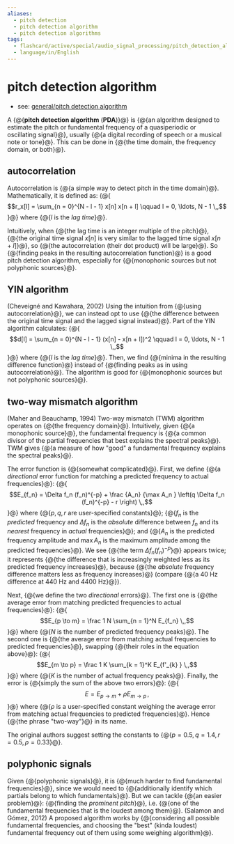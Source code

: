 ```yaml
---
aliases:
  - pitch detection
  - pitch detection algorithm
  - pitch detection algorithms
tags:
  - flashcard/active/special/audio_signal_processing/pitch_detection_algorithm
  - language/in/English
---
```


# pitch detection algorithm

- see: [general/pitch detection algorithm](../../general/pitch%20detection%20algorithm.md)

A {@{__pitch detection algorithm__ \(__PDA__\)}@} is {@{an algorithm designed to estimate the pitch or fundamental frequency of a quasiperiodic or oscillating signal}@}, usually {@{a digital recording of speech or a musical note or tone}@}. This can be done in {@{the time domain, the frequency domain, or both}@}. <!--SR:!2025-09-13,57,312!2025-09-14,58,312!2025-09-14,58,312!2025-09-15,59,312-->

## autocorrelation

Autocorrelation is {@{a simple way to detect pitch in the time domain}@}. Mathematically, it is defined as: {@{$$r_x[l] = \sum_{n = 0}^{N - l - 1} x[n] x[n + l] \qquad l = 0, \ldots, N - 1 \,,$$}@} where {@{$l$ is the _lag time_}@}. <!--SR:!2025-09-14,58,312!2025-09-12,56,312!2025-09-15,59,312-->

Intuitively, when {@{the lag time is an integer multiple of the pitch}@}, {@{the original time signal $x[n]$ is very similar to the lagged time signal $x[n + l]$}@}, so {@{the autocorrelation \(their dot product\) will be large}@}. So {@{finding peaks in the resulting autocorrelation function}@} is a good pitch detection algorithm, especially for {@{monophonic sources but not polyphonic sources}@}. <!--SR:!2025-09-24,68,312!2025-09-24,68,312!2025-09-24,68,312!2025-09-24,68,312!2025-09-15,59,312-->

## YIN algorithm

\(Cheveigné and Kawahara, 2002\) Using the intuition from {@{using autocorrelation}@}, we can instead opt to use {@{the difference between the original time signal and the lagged signal instead}@}. Part of the YIN algorithm calculates: {@{$$d[l] = \sum_{n = 0}^{N - l - 1} (x[n] - x[n + l])^2 \qquad l = 0, \ldots, N - 1 \,,$$}@} where {@{$l$ is the _lag time_}@}. Then, we find {@{minima in the resulting difference function}@} instead of {@{finding peaks as in using autocorrelation}@}. The algorithm is good for {@{monophonic sources but not polyphonic sources}@}. <!--SR:!2025-09-15,59,312!2025-09-24,68,312!2026-04-27,229,330!2025-09-15,59,312!2025-09-12,56,312!2025-09-24,68,312!2025-09-14,58,312-->

## two-way mismatch algorithm

\(Maher and Beauchamp, 1994\) Two-way mismatch \(TWM\) algorithm operates on {@{the frequency domain}@}. Intuitively, given {@{a monophonic source}@}, the fundamental frequency is {@{a common divisor of the partial frequencies that best explains the spectral peaks}@}. TWM gives {@{a measure of how "good" a fundamental frequency explains the spectral peaks}@}. <!--SR:!2025-09-24,68,312!2025-09-14,58,312!2025-09-12,56,312!2025-09-23,67,312-->

The error function is {@{somewhat complicated}@}. First, we define {@{a _directional_ error function for matching a predicted frequency to actual frequencies}@}: {@{$$E_{f_n} = \Delta f_n (f_n)^{-p} + \frac {A_n} {\max A_n } \left(q \Delta f_n (f_n)^{-p} - r \right) \,,$$}@} where {@{$p, q, r$ are user-specified constants}@}; {@{$f_n$ is the _predicted_ frequency and $\Delta f_n$ is the _absolute_ difference between $f_n$ and its _nearest_ frequency in _actual_ frequencies}@}; and {@{$A_n$ is the predicted frequency amplitude and $\max A_n$ is the maximum amplitude among the predicted frequencies}@}. We see {@{the term $\Delta f_n(f_n)^{-p}$}@} appears twice; it represents {@{the difference that is increasingly weighted less as its predicted frequency increases}@}, because {@{the _absolute_ frequency difference matters less as frequency increases}@} \(compare {@{a 40&nbsp;Hz difference at 440&nbsp;Hz and 4400&nbsp;Hz}@}\). <!--SR:!2026-05-10,241,332!2025-09-13,57,312!2026-01-19,153,312!2026-02-03,165,312!2025-09-14,58,312!2025-09-24,68,312!2025-09-24,68,312!2025-09-13,57,312!2025-09-24,68,312!2025-09-13,57,312-->

Next, {@{we define the two _directional_ errors}@}. The first one is {@{the average error from matching predicted frequencies to actual frequencies}@}: {@{$$E_{p \to m} = \frac 1 N \sum_{n = 1}^N E_{f_n} \,,$$}@} where {@{$N$ is the number of predicted frequency peaks}@}. The second one is {@{the average error from matching actual frequencies to predicted frequencies}@}, swapping {@{their roles in the equation above}@}: {@{$$E_{m \to p} = \frac 1 K \sum_{k = 1}^K E_{f'_{k} } \,,$$}@} where {@{$K$ is the number of actual frequency peaks}@}. Finally, the error is {@{simply the sum of the above two errors}@}: {@{$$E = E_{p \to m} + \rho E_{m \to p} \,,$$}@} where {@{$\rho$ is a user-specified constant weighing the average error from matching actual frequencies to predicted frequencies}@}. Hence {@{the phrase "two-way"}@} in its name. <!--SR:!2025-09-12,56,312!2025-09-13,57,312!2025-09-14,58,312!2025-09-23,67,312!2026-05-11,242,332!2026-05-11,242,332!2025-09-12,56,312!2025-09-12,56,312!2025-09-14,58,312!2025-09-24,68,312!2025-09-24,68,312!2025-09-15,59,312-->

The original authors suggest setting the constants to {@{$p = 0.5, q = 1.4, r = 0.5, \rho = 0.33$}@}. <!--SR:!2025-09-24,68,312-->

## polyphonic signals

Given {@{polyphonic signals}@}, it is {@{much harder to find fundamental frequencies}@}, since we would need to {@{additionally identify which partials belong to which fundamentals}@}. But we can tackle {@{an easier problem}@}: {@{finding the _prominent pitch_}@}, i.e. {@{one of the fundamental frequencies that is the loudest among them}@}. \(Salamon and Gómez, 2012\) A proposed algorithm works by {@{considering all possible fundamental frequencies, and choosing the "best" \(kinda loudest\) fundamental frequency out of them using some weighing algorithm}@}. <!--SR:!2025-09-15,59,312!2025-09-24,68,312!2025-09-24,68,312!2026-05-11,242,332!2025-09-15,59,312!2025-09-13,57,312!2025-09-15,59,312-->
